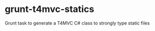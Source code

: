 grunt-t4mvc-statics
===================

Grunt task to generate a T4MVC C# class to strongly type static files
